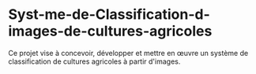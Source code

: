 # Syst-me-de-Classification-d-images-de-cultures-agricoles
Ce projet vise à concevoir, développer et mettre en œuvre un système de classification de cultures agricoles à partir d'images.
